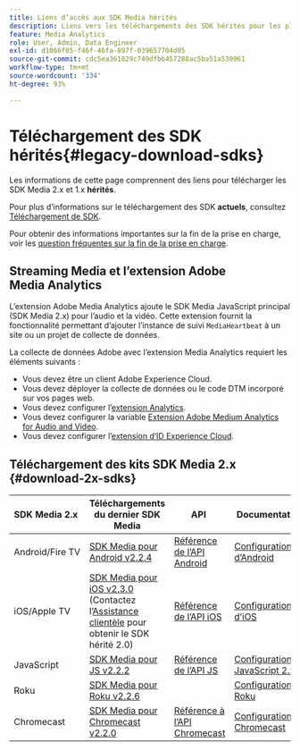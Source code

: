 ```yaml
---
title: Liens d’accès aux SDK Media hérités
description: Liens vers les téléchargements des SDK hérités pour les plateformes disponibles, dont Android, iOS, JavaScript, Chromecast et Roku.
feature: Media Analytics
role: User, Admin, Data Engineer
exl-id: d1066f05-f46f-46fa-897f-039657704d05
source-git-commit: cdc5ea361829c749dfbb457288ac5ba51a530961
workflow-type: tm+mt
source-wordcount: '334'
ht-degree: 93%

---
```


# Téléchargement des SDK hérités{#legacy-download-sdks}

Les informations de cette page comprennent des liens pour télécharger les SDK Media 2.x et 1.x **hérités**.

Pour plus d’informations sur le téléchargement des SDK **actuels**, consultez [Téléchargement de SDK](/help/getting-started/download-sdks.md).

Pour obtenir des informations importantes sur la fin de la prise en charge, voir les [question fréquentes sur la fin de la prise en charge](/help/additional-resources/end-of-support-faqs.md).

## Streaming Media et l’extension Adobe Media Analytics

L’extension Adobe Media Analytics ajoute le SDK Media JavaScript principal (SDK Media 2.x) pour l’audio et la vidéo. Cette extension fournit la fonctionnalité permettant d’ajouter l’instance de suivi `MediaHeartbeat` à un site ou un projet de collecte de données.

La collecte de données Adobe avec l’extension Media Analytics requiert les éléments suivants :
* Vous devez être un client Adobe Experience Cloud.
* Vous devez déployer la collecte de données ou le code DTM incorporé sur vos pages web.
* Vous devez configurer l’[extension Analytics](https://experienceleague.adobe.com/docs/experience-platform/tags/extensions/adobe/analytics/overview.html?lang=fr).
* Vous devez configurer la variable [Extension Adobe Medium Analytics for Audio and Video](https://experienceleague.adobe.com/docs/experience-platform/tags/extensions/client/media-analytics/overview.html).
* Vous devez configurer l’[extension d’ID Experience Cloud](https://experienceleague.adobe.com/docs/experience-platform/tags/extensions/adobe/id-service/overview.html?lang=fr).

## Téléchargement des kits SDK Media 2.x {#download-2x-sdks}

| SDK Media 2.x  | Téléchargements du dernier SDK Media |  API   |  Documentation  |
| --- | --- | --- | --- |
| Android/Fire TV | [SDK Media pour Android v2.2.4](https://github.com/Adobe-Marketing-Cloud/media-sdks/releases/tag/android-v2.2.4) | [Référence de l’API Android](https://adobe-marketing-cloud.github.io/media-sdks/reference/android/) | [Configuration d’Android](/help/legacy/media-sdk/setup/set-up-android.md) |
| iOS/Apple TV | [SDK Media pour iOS v2.3.0](https://github.com/Adobe-Marketing-Cloud/media-sdks/releases/tag/ios-v2.3.0) (Contactez l’[Assistance clientèle](https://helpx.adobe.com/fr/marketing-cloud/contact-support.html) pour obtenir le SDK hérité 2.0) | [Référence de l’API iOS](https://adobe-marketing-cloud.github.io/media-sdks/reference/ios/) | [Configuration d’iOS](/help/legacy/media-sdk/setup/set-up-ios.md) |
| JavaScript | [SDK Media pour JS v2.2.2](https://github.com/Adobe-Marketing-Cloud/media-sdks/releases/tag/js-v2.2.2) | [Référence de l’API JS](https://adobe-marketing-cloud.github.io/media-sdks/reference/javascript/) | [Configuration de JavaScript 2.x](/help/legacy/media-sdk/setup/setup-javascript/set-up-js-2.md) |
| Roku | [SDK Media pour Roku v2.2.6](https://github.com/Adobe-Marketing-Cloud/media-sdks/releases/tag/roku-v2.2.6) |  | [Configuration de Roku](/help/implementation/media-sdk/setup/set-up-roku.md) |
| Chromecast | [SDK Media pour Chromecast v2.2.0](https://github.com/Adobe-Marketing-Cloud/media-sdks/releases/tag/chromecast-v2.2.0) | [Référence à l’API Chromecast](https://adobe-marketing-cloud.github.io/media-sdks/reference/chromecast/) | [Configuration de Chromecast ](/help/implementation/media-sdk/setup/set-up-chromecast.md) |
